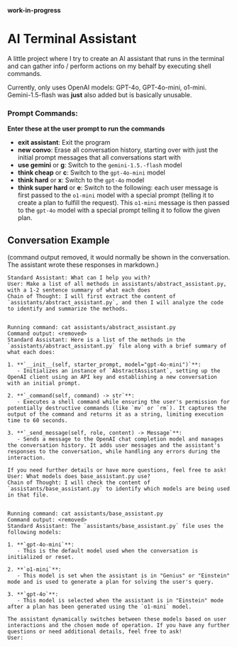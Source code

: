 **work-in-progress**

# AI Terminal Assistant

A little project where I try to create an AI assistant that runs in the terminal and can gather info / perform actions on my behalf by executing shell commands.

Currently, only uses OpenAI models: GPT-4o, GPT-4o-mini, o1-mini. Gemini-1.5-flash was **just** also added but is basically unusable.

### Prompt Commands:
**Enter these at the user prompt to run the commands**
* **exit assistant**: Exit the program
* **new convo**: Erase all conversation history, starting over with just the initial prompt messages that all conversations start with
* **use gemini** or **g**: Switch to the <code>gemini-1.5.-flash</code> model
* **think cheap** or **c**: Switch to the <code>gpt-4o-mini</code> model
* **think hard** or **x**: Switch to the <code>gpt-4o</code> model
* **think super hard** or **e**: Switch to the following: each user message is first passed to the <code>o1-mini</code> model with a special prompt (telling it to create a plan to fulfill the request). This <code>o1-mini</code> message is then passed to the <code>gpt-4o</code> model with a special prompt telling it to follow the given plan.


## Conversation Example 
(command output removed, it would normally be shown in the conversation. The assistant wrote these responses in markdown.)
```
Standard Assistant: What can I help you with?
User: Make a list of all methods in assistants/abstract_assistant.py, with a 1-2 sentence summary of what each does
Chain of Thought: I will first extract the content of `assistants/abstract_assistant.py`, and then I will analyze the code to identify and summarize the methods.


Running command: cat assistants/abstract_assistant.py
Command output: <removed>
Standard Assistant: Here is a list of the methods in the `assistants/abstract_assistant.py` file along with a brief summary of what each does:

1. **`__init__(self, starter_prompt, model="gpt-4o-mini")`**:
   - Initializes an instance of `AbstractAssistant`, setting up the OpenAI client using an API key and establishing a new conversation with an initial prompt.

2. **`_command(self, command) -> str`**:
   - Executes a shell command while ensuring the user's permission for potentially destructive commands (like `mv` or `rm`). It captures the output of the command and returns it as a string, limiting execution time to 60 seconds.

3. **`_send_message(self, role, content) -> Message`**:
   - Sends a message to the OpenAI chat completion model and manages the conversation history. It adds user messages and the assistant's responses to the conversation, while handling any errors during the interaction.

If you need further details or have more questions, feel free to ask!
User: What models does base_assistant.py use?
Chain of Thought: I will check the content of `assistants/base_assistant.py` to identify which models are being used in that file.


Running command: cat assistants/base_assistant.py
Command output: <removed>
Standard Assistant: The `assistants/base_assistant.py` file uses the following models:

1. **`gpt-4o-mini`**:
   - This is the default model used when the conversation is initialized or reset.

2. **`o1-mini`**:
   - This model is set when the assistant is in "Genius" or "Einstein" mode and is used to generate a plan for solving the user's query.

3. **`gpt-4o`**:
   - This model is selected when the assistant is in "Einstein" mode after a plan has been generated using the `o1-mini` model.

The assistant dynamically switches between these models based on user interactions and the chosen mode of operation. If you have any further questions or need additional details, feel free to ask!
User:
```
